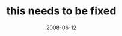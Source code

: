 ---
layout: base.njk
title : 'this needs to be fixed' 
view_title : 'this needs to be fixed' 
year : '2008' 
date : '2008-06-12' 
img_file : '/drawing/thisneedstobefixed.jpg' 
html_file : 'thisneedstobefixed' 
next_html : 'thisisstillyournightmare.html' 
year_order : '249' 
permalink : "title/{{html_file}}.html"
---
